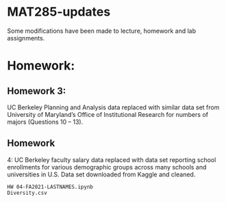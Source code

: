 # MAT285-updates

Some modifications have been made to lecture, homework and lab assignments.  

# Homework: 

## Homework 3: 
UC Berkeley Planning and Analysis data replaced with similar data set from University of Maryland’s Office of Institutional Research for numbers of majors (Questions 10 – 13). 

## Homework 
4: UC Berkeley faculty salary data replaced with data set reporting school enrollments for various demographic groups across many schools and universities in U.S.  Data set downloaded from Kaggle and cleaned.  

	HW 04-FA2021-LASTNAMES.ipynb
	Diversity.csv
